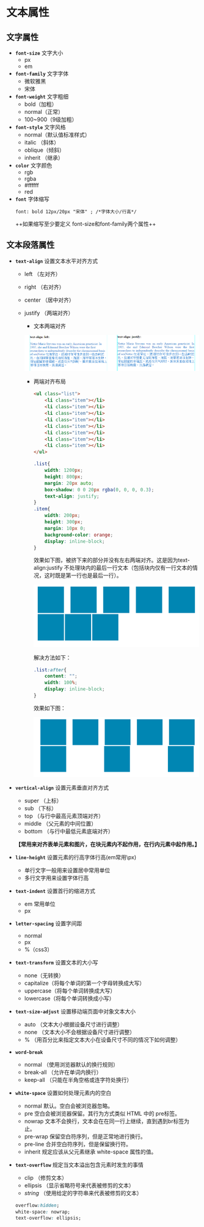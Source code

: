 # 文本属性

## 文字属性

- **`font-size`**	文字大小
    - px
    - em
- **`font-family`**	文字字体
    - 微软雅黑
    - 宋体
- **`font-weight`**	文字粗细
    - bold（加粗）
    - normal（正常）
    - 100~900（9级加粗）
- **`font-style`**	文字风格
    - normal（默认值标准样式）
    - italic （斜体）
    - oblique（倾斜）
    - inherit （继承）
- **`color`**	文字颜色
    - rgb
    - rgba
    - #ffffff
    - red
- **`font`** 字体缩写
    ```
    font: bold 12px/20px "宋体" ; /*字体大小/行高*/
    ```
    ++如果缩写至少要定义 font-size和font-family两个属性++


## 文本段落属性

- **`text-align`**	设置文本水平对齐方式
    - left （左对齐）
    - right （右对齐）
    - center （居中对齐）
    - justify （两端对齐）
        - 文本两端对齐

        ![image](amWiki/images/text-align.png)
        - 两端对齐布局

            ```html
            <ul class="list">
                <li class="item"></li>
                <li class="item"></li>
                <li class="item"></li>
                <li class="item"></li>
                <li class="item"></li>
                <li class="item"></li>
                <li class="item"></li>
                <li class="item"></li>
            </ul>
            ```

            ```css
            .list{
                width: 1200px;
                height: 800px;
                margin: 20px auto;
                box-shadow: 0 0 20px rgba(0, 0, 0, 0.3);
                text-align: justify;
            }
            .item{
                width: 200px;
                height: 300px;
                margin: 10px 0;
                background-color: orange;
                display: inline-block;
            }
            ```
            效果如下图，被挤下来的部分并没有左右两端对齐。这是因为text-align:justify 不处理块内的最后一行文本（包括块内仅有一行文本的情况，这时既是第一行也是最后一行）。

            ![image](amWiki/images/text-align-layout.png)

            解决方法如下：

            ```css
            .list:after{
                content: "";
                width: 100%;
                display: inline-block;
            }
            ```
            效果如下图：

            ![image](amWiki/images/text-align-layout2.png)


- **`vertical-align`**	设置元素垂直对齐方式
    - super （上标）
    - sub （下标）
    - top （与行中最高元素顶端对齐）
    - middle （父元素的中间位置）
    - bottom （与行中最低元素底端对齐）

    **【常用来对齐表单元素和图片，在块元素内不起作用，在行内元素中起作用。】**
- **`line-height`**	设置元素的行高字体行高(em常用\px)
    - 单行文字一般用来设置居中常用单位
    - 多行文字用来设置字体行高
- **`text-indent`** 设置首行的缩进方式
    - em 常用单位
    - px
- **`letter-spacing`** 设置字间距
    - normal
    - px
    - %（css3）
- **`text-transform`** 设置文本的大小写
    - none（无转换）
    - capitalize（将每个单词的第一个字母转换成大写）
    - uppercase（将每个单词转换成大写）
    - lowercase（将每个单词转换成小写）
- **`text-size-adjust`** 设置移动端页面中对象文本大小
    - auto （文本大小根据设备尺寸进行调整）
    - none （文本大小不会根据设备尺寸进行调整）
    - % （用百分比来指定文本大小在设备尺寸不同的情况下如何调整）
- **`word-break`**  
    - normal	（使用浏览器默认的换行规则）
    - break-all	（允许在单词内换行）
    - keep-all	（只能在半角空格或连字符处换行）
- **`white-space`**    设置如何处理元素内的空白
    - normal	默认。空白会被浏览器忽略。
    - pre	空白会被浏览器保留。其行为方式类似 HTML 中的 pre标签。
    - nowrap	文本不会换行，文本会在在同一行上继续，直到遇到br标签为止。
    - pre-wrap	保留空白符序列，但是正常地进行换行。
    - pre-line	合并空白符序列，但是保留换行符。
    - inherit	规定应该从父元素继承 white-space 属性的值。
- **`text-overflow`**  规定当文本溢出包含元素时发生的事情
    - clip	（修剪文本）
    - ellipsis （显示省略符号来代表被修剪的文本）
    - *string*	（使用给定的字符串来代表被修剪的文本）
    ```css
    overflow:hidden;
    white-space: nowrap;
    text-overflow: ellipsis;
    ```
